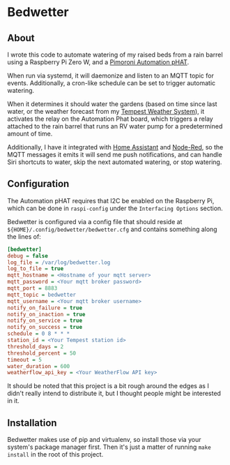 
# Bedwetter

## About

I wrote this code to automate watering of my raised beds from a rain barrel using a
Raspberry Pi Zero W, and a [Pimoroni Automation pHAT](https://shop.pimoroni.com/products/automation-phat).

When run via systemd, it will daemonize and listen to an MQTT topic for events. Additionally, a cron-like
schedule can be set to trigger automatic watering.

When it determines it should water the gardens (based on time since last water, or the weather forecast from my [Tempest Weather System](https://weatherflow.com/tempest-weather-system/)),
it activates the relay on the Automation Phat board, which triggers a relay attached to the rain barrel
that runs an RV water pump for a predetermined amount of time.

Additionally, I have it integrated with [Home Assistant](https://www.home-assistant.io/) and [Node-Red](https://nodered.org/), so the MQTT messages it emits it will send
me push notifications, and can handle Siri shortcuts to water, skip the next automated watering, or stop watering.

## Configuration

The Automation pHAT requires that I2C be enabled on the Raspberry Pi, which can be done in `raspi-config`
under the `Interfacing Options` section.

Bedwetter is configured via a config file that should reside at `${HOME}/.config/bedwetter/bedwetter.cfg`
and contains something along the lines of:

```ini
[bedwetter]
debug = false
log_file = /var/log/bedwetter.log
log_to_file = true
mqtt_hostname = <Hostname of your mqtt server>
mqtt_password = <Your mqtt broker password>
mqtt_port = 8883
mqtt_topic = bedwetter
mqtt_username = <Your mqtt broker username>
notify_on_failure = true
notify_on_inaction = true
notify_on_service = true
notify_on_success = true
schedule = 0 8 * * *
station_id = <Your Tempest station id>
threshold_days = 2
threshold_percent = 50
timeout = 5
water_duration = 600
weatherflow_api_key = <Your WeatherFlow API key>
```

It should be noted that this project is a bit rough around the edges as I didn't really
intend to distribute it, but I thought people might be interested in it.

## Installation

Bedwetter makes use of pip and virtualenv, so install those via your system's package manager first. Then it's just a matter of running `make install` in the root of this project.
